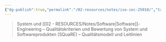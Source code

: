 ```yaml
---
{"dg-publish":true,"permalink":"/02-resources/notes/iso-iec-25010/","tags":["ISO"],"noteIcon":"","updated":"2024-08-27T22:49:06.000+02:00"}
---
```


>System und [[02 - RESOURCES/Notes/Software\|Software]]-Engineering – Qualitätskriterien und Bewertung von System und Softwareprodukten (SQuaRE) – Qualitätsmodell und Leitlinien
